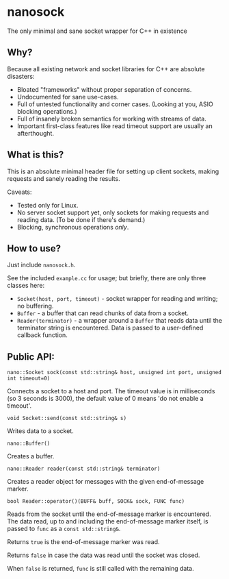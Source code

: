 # nanosock
The only minimal and sane socket wrapper for C++ in existence

## Why?

Because all existing network and socket libraries for C++ are absolute disasters:

* Bloated "frameworks" without proper separation of concerns.
* Undocumented for sane use-cases.
* Full of untested functionality and corner cases. (Looking at you, ASIO blocking operations.)
* Full of insanely broken semantics for working with streams of data.
* Important first-class features like read timeout support are usually an afterthought.

## What is this?

This is an absolute minimal header file for setting up client sockets, making requests and sanely reading the results.

Caveats:

* Tested only for Linux.
* No server socket support yet, only sockets for making requests and reading data. (To be done if there's demand.)
* Blocking, synchronous operations _only_.

## How to use?

Just include `nanosock.h`.

See the included `example.cc` for usage; but briefly, there are only three classes here:

* `Socket(host, port, timeout)` - socket wrapper for reading and writing; no buffering.
* `Buffer` - a buffer that can read chunks of data from a socket.
* `Reader(terminator)` - a wrapper around a `Buffer` that reads data until the terminator string is encountered. Data is passed to a user-defined callback function.

## Public API:

`nano::Socket sock(const std::string& host, unsigned int port, unsigned int timeout=0)`

Connects a socket to a host and port. The timeout value is in milliseconds (so 3 seconds is 3000), the default value of 0 means 'do not enable a timeout'.

`void Socket::send(const std::string& s)`

Writes data to a socket.

`nano::Buffer()`

Creates a buffer.

`nano::Reader reader(const std::string& terminator)`

Creates a reader object for messages with the given end-of-message marker.

`bool Reader::operator()(BUFF& buff, SOCK& sock, FUNC func)`

Reads from the socket until the end-of-message marker is encountered.
The data read, up to and including the end-of-message marker itself, is passed to `func` as a `const std::string&`.

Returns `true` is the end-of-message marker was read.

Returns `false` in case the data was read until the socket was closed.

When `false` is returned, `func` is still called with the remaining data.
